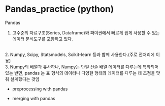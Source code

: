 # Pandas_practice (python)

Pandas

1. 고수준의 자료구조(Series, Dataframe)와 파이썬에서 빠르게 쉽게 사용할 수 있는 데이터 분석도구를 포함하고 있다.
</br>
2. Numpy, Scipy, Statsmodels, Scikit-learn 등과 함께 사용한다.(주로 전처리에 이용)
</br>
3. Numpy의 배열과 유사하나, Numpy는 단일 산술 배열 데이터를 다루는데 특화되어 있는 반면, pandas 는 표 형식의 데이터나 다양한 형태의 데이터를 다루는 데 초점을 맞춰 설계했다는 것임

- preprocessing with pandas

- merging with pandas

